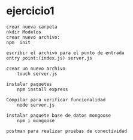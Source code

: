 # ejercicio1

    crear nueva carpeta
    nkdir Modelos
    crear nuevo archivo:  
    npm  init
    
    escribir el archivo para el punto de entrada
    entry point:(index.js) server.js

    crear un nuevo archivo
        touch server.js

    instalar paquetes
        npm install express

    Compilar para verificar funcionalidad
        node server.js
    
    instalar paquete base de datos mongoose 
        npm i mongoose

    postman para realizar pruebas de conectividad 
    
